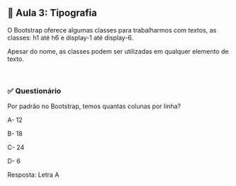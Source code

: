 ## 📝 Aula 3: Tipografia
O Bootstrap oferece algumas classes para trabalharmos com textos, as classes: h1 até h6 e display-1 até display-6.

Apesar do nome, as classes podem ser utilizadas em qualquer elemento de texto.

<br>

### ✅ Questionário
Por padrão no Bootstrap, temos quantas colunas por linha?

A- 12

B- 18

C- 24

D- 6 

Resposta: Letra A